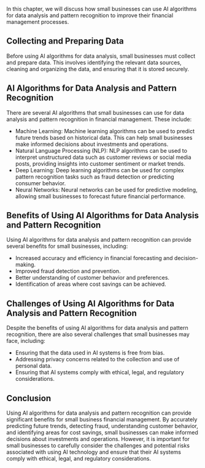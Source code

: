 

In this chapter, we will discuss how small businesses can use AI algorithms for data analysis and pattern recognition to improve their financial management processes.

Collecting and Preparing Data
-----------------------------

Before using AI algorithms for data analysis, small businesses must collect and prepare data. This involves identifying the relevant data sources, cleaning and organizing the data, and ensuring that it is stored securely.

AI Algorithms for Data Analysis and Pattern Recognition
-------------------------------------------------------

There are several AI algorithms that small businesses can use for data analysis and pattern recognition in financial management. These include:

* Machine Learning: Machine learning algorithms can be used to predict future trends based on historical data. This can help small businesses make informed decisions about investments and operations.
* Natural Language Processing (NLP): NLP algorithms can be used to interpret unstructured data such as customer reviews or social media posts, providing insights into customer sentiment or market trends.
* Deep Learning: Deep learning algorithms can be used for complex pattern recognition tasks such as fraud detection or predicting consumer behavior.
* Neural Networks: Neural networks can be used for predictive modeling, allowing small businesses to forecast future financial performance.

Benefits of Using AI Algorithms for Data Analysis and Pattern Recognition
-------------------------------------------------------------------------

Using AI algorithms for data analysis and pattern recognition can provide several benefits for small businesses, including:

* Increased accuracy and efficiency in financial forecasting and decision-making.
* Improved fraud detection and prevention.
* Better understanding of customer behavior and preferences.
* Identification of areas where cost savings can be achieved.

Challenges of Using AI Algorithms for Data Analysis and Pattern Recognition
---------------------------------------------------------------------------

Despite the benefits of using AI algorithms for data analysis and pattern recognition, there are also several challenges that small businesses may face, including:

* Ensuring that the data used in AI systems is free from bias.
* Addressing privacy concerns related to the collection and use of personal data.
* Ensuring that AI systems comply with ethical, legal, and regulatory considerations.

Conclusion
----------

Using AI algorithms for data analysis and pattern recognition can provide significant benefits for small business financial management. By accurately predicting future trends, detecting fraud, understanding customer behavior, and identifying areas for cost savings, small businesses can make informed decisions about investments and operations. However, it is important for small businesses to carefully consider the challenges and potential risks associated with using AI technology and ensure that their AI systems comply with ethical, legal, and regulatory considerations.
